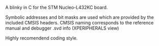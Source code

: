 A blinky in C for the STM Nucleo-L432KC board.

Symbolic addresses and bit masks are used which are provided by the included CMSIS headers.
CMSIS naming corresponds to the reference manual and debugger .svd info (XPERIPHERALS view)

Highly recomendend coding style.